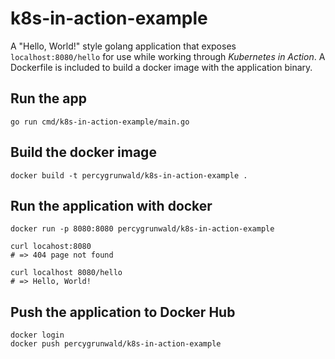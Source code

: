 # k8s-in-action-example

A "Hello, World!" style golang application that exposes `localhost:8080/hello` for use while working through *Kubernetes in Action*. A Dockerfile is included to build a docker image with the application binary.

## Run the app

```
go run cmd/k8s-in-action-example/main.go
```

## Build the docker image

```
docker build -t percygrunwald/k8s-in-action-example .
```

## Run the application with docker

```
docker run -p 8080:8080 percygrunwald/k8s-in-action-example

curl locahost:8080
# => 404 page not found

curl localhost 8080/hello
# => Hello, World!
```

## Push the application to Docker Hub

```
docker login
docker push percygrunwald/k8s-in-action-example
```
